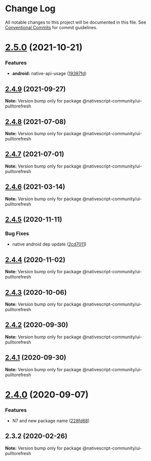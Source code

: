 # Change Log

All notable changes to this project will be documented in this file.
See [Conventional Commits](https://conventionalcommits.org) for commit guidelines.

# [2.5.0](https://github.com/nativescript-community/ui-pulltorefresh/compare/v2.4.9...v2.5.0) (2021-10-21)


### Features

* **android:** native-api-usage ([19397fd](https://github.com/nativescript-community/ui-pulltorefresh/commit/19397fdb8b11ac2f6b47a31c8958a8fa92bf97bf))





## [2.4.9](https://github.com/nativescript-community/ui-pulltorefresh/compare/v2.4.8...v2.4.9) (2021-09-27)

**Note:** Version bump only for package @nativescript-community/ui-pulltorefresh





## [2.4.8](https://github.com/nativescript-community/ui-pulltorefresh/compare/v2.4.7...v2.4.8) (2021-07-08)

**Note:** Version bump only for package @nativescript-community/ui-pulltorefresh





## [2.4.7](https://github.com/nativescript-community/ui-pulltorefresh/compare/v2.4.6...v2.4.7) (2021-07-01)

**Note:** Version bump only for package @nativescript-community/ui-pulltorefresh





## [2.4.6](https://github.com/nativescript-community/ui-pulltorefresh/compare/v2.4.5...v2.4.6) (2021-03-14)

**Note:** Version bump only for package @nativescript-community/ui-pulltorefresh





## [2.4.5](https://github.com/nativescript-community/ui-pulltorefresh/compare/v2.4.4...v2.4.5) (2020-11-11)


### Bug Fixes

* native android dep update ([2cd7011](https://github.com/nativescript-community/ui-pulltorefresh/commit/2cd7011e1c3e087c6985758fc3029151245245df))





## [2.4.4](https://github.com/nativescript-community/ui-pulltorefresh/compare/v2.4.3...v2.4.4) (2020-11-02)

**Note:** Version bump only for package @nativescript-community/ui-pulltorefresh





## [2.4.3](https://github.com/nativescript-community/ui-pulltorefresh/compare/v2.4.2...v2.4.3) (2020-10-06)

**Note:** Version bump only for package @nativescript-community/ui-pulltorefresh





## [2.4.2](https://github.com/nativescript-community/ui-pulltorefresh/compare/v2.4.1...v2.4.2) (2020-09-30)

**Note:** Version bump only for package @nativescript-community/ui-pulltorefresh





## [2.4.1](https://github.com/nativescript-community/ui-pulltorefresh/compare/v2.4.0...v2.4.1) (2020-09-30)

**Note:** Version bump only for package @nativescript-community/ui-pulltorefresh





# [2.4.0](https://github.com/nativescript-community/ui-pulltorefresh/compare/v2.3.2...v2.4.0) (2020-09-07)


### Features

* N7 and new package name ([228fd68](https://github.com/nativescript-community/ui-pulltorefresh/commit/228fd68347cc52db6693870ccf6f5a33ea334670))





## 2.3.2 (2020-02-26)

**Note:** Version bump only for package @nativescript-community/ui-pulltorefresh
